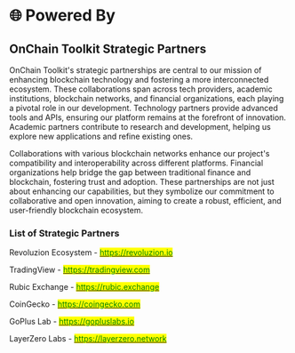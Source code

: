 # 🌐 Powered By

## OnChain Toolkit Strategic Partners

OnChain Toolkit's strategic partnerships are central to our mission of enhancing blockchain technology and fostering a more interconnected ecosystem. These collaborations span across tech providers, academic institutions, blockchain networks, and financial organizations, each playing a pivotal role in our development. Technology partners provide advanced tools and APIs, ensuring our platform remains at the forefront of innovation. Academic partners contribute to research and development, helping us explore new applications and refine existing ones.&#x20;

Collaborations with various blockchain networks enhance our project's compatibility and interoperability across different platforms. Financial organizations help bridge the gap between traditional finance and blockchain, fostering trust and adoption. These partnerships are not just about enhancing our capabilities, but they symbolize our commitment to collaborative and open innovation, aiming to create a robust, efficient, and user-friendly blockchain ecosystem.

### List of Strategic Partners

Revoluzion Ecosystem - [<mark style="color:green;">https://revoluzion.io</mark>](https://revoluzion.io)

TradingView - [<mark style="color:green;">https://tradingview.com</mark>](https://tradingview.com)

Rubic Exchange - [<mark style="color:green;">https://rubic.exchange</mark>](https://rubic.exchange/)

CoinGecko - [<mark style="color:green;">https://coingecko.com</mark>](https://coingecko.com)

GoPlus Lab - [<mark style="color:green;">https://gopluslabs.io</mark>](https://gopluslabs.io/)

LayerZero Labs - [<mark style="color:green;">https://layerzero.network</mark>](https://layerzero.network/)
